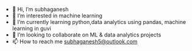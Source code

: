 - 👋 Hi, I’m subhaganesh
- 👀 I’m interested in  machine learning
- 🌱 I’m currently learning python,data analytics using pandas, machine learning in guvi
- 💞️ I’m looking to collaborate on ML & data analytics projects 
- 📫 How to reach me subhaganesh5@outlook.com

<!---
subhaganesh/subhaganesh is a ✨ special ✨ repository because its `README.md` (this file) appears on your GitHub profile.
You can click the Preview link to take a look at your changes.
--->
